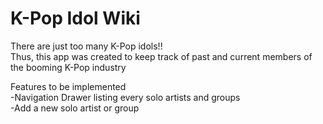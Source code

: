 # K-Pop Idol Wiki

There are just too many K-Pop idols!!<br/>
Thus, this app was created to keep track of past and current members of the booming K-Pop industry

Features to be implemented<br/>
-Navigation Drawer listing every solo artists and groups<br/>
-Add a new solo artist or group
